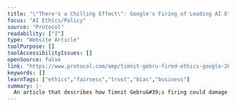 ```yaml
---
title: "\"There's a Chilling Effect\": Google's Firing of Leading AI Ethicist Spurs Industry Outrage"
focus: "AI Ethics/Policy"
source: "Protocol"
readability: ["I"]
type: "Website Article"
toolPurpose: []
toolAccessibilityIssues: []
openSource: false
link: "https://www.protocol.com/amp/timnit-gebru-fired-ethics-google-2649129371"
keywords: []
learnTags: ["ethics","fairness","trust","bias","business"]
summary: |-
  An article that describes how Timnit Gebru&#39;s firing could damage Google&#39;s reputation and ethical AI research within tech companies.
---
```


